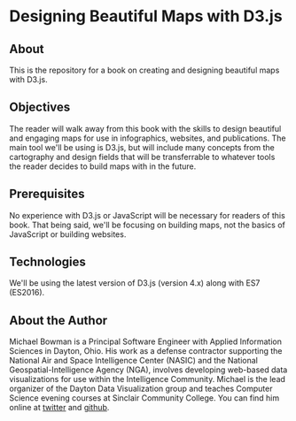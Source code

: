 # Designing Beautiful Maps with D3.js

## About
This is the repository for a book on creating and designing beautiful maps with
D3.js.

## Objectives
The reader will walk away from this book with the skills to design beautiful and
engaging maps for use in infographics, websites, and publications. The
main tool we'll be using is D3.js, but will include many concepts from the
cartography and design fields that will be transferrable to whatever tools the
reader decides to build maps with in the future.

## Prerequisites
No experience with D3.js or JavaScript will be necessary for readers of this
book. That being said, we'll be focusing on building maps, not the basics of
JavaScript or building websites.

## Technologies
We'll be using the latest version of D3.js (version 4.x) along with ES7 (ES2016).

## About the Author
Michael Bowman is a Principal Software Engineer with Applied Information Sciences
in Dayton, Ohio. His work as a defense contractor supporting the National Air and
Space Intelligence Center (NASIC) and the National Geospatial-Intelligence Agency
(NGA), involves developing web-based data visualizations for use within the
Intelligence Community. Michael is the lead organizer of the Dayton Data
Visualization group and teaches Computer Science evening courses at Sinclair
Community College. You can find him online at
[twitter](https://twitter.com/webslingerm)
and [github](https://github.com/bowmanmc).

